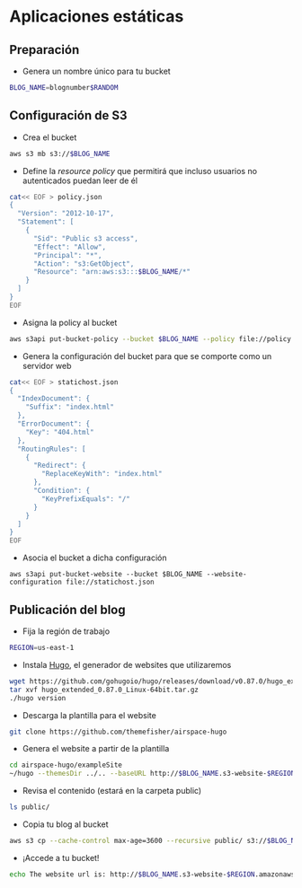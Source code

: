 # Aplicaciones estáticas


## Preparación

* Genera un nombre único para tu bucket

```bash
BLOG_NAME=blognumber$RANDOM
```

## Configuración de S3

* Crea el bucket

```bash
aws s3 mb s3://$BLOG_NAME
```

* Define la *resource policy* que permitirá que incluso usuarios no autenticados puedan leer de él

```bash
cat<< EOF > policy.json 
{
  "Version": "2012-10-17",
  "Statement": [
    {
      "Sid": "Public s3 access",
      "Effect": "Allow",
      "Principal": "*",
      "Action": "s3:GetObject",
      "Resource": "arn:aws:s3:::$BLOG_NAME/*"
    }
  ]
}
EOF
```

* Asigna la policy al bucket

```bash
aws s3api put-bucket-policy --bucket $BLOG_NAME --policy file://policy.json
```

* Genera la configuración del bucket para que se comporte como un servidor web

```bash
cat<< EOF > statichost.json
{
  "IndexDocument": {
    "Suffix": "index.html"
  },
  "ErrorDocument": {
    "Key": "404.html"
  },
  "RoutingRules": [
    {
      "Redirect": {
        "ReplaceKeyWith": "index.html"
      },
      "Condition": {
        "KeyPrefixEquals": "/"
      }
    }
  ]
}
EOF
```

* Asocia el bucket a dicha configuración

```
aws s3api put-bucket-website --bucket $BLOG_NAME --website-configuration file://statichost.json
```

## Publicación del blog

* Fija la región de trabajo

```bash
REGION=us-east-1
```

* Instala [Hugo](https://gohugo.io), el generador de websites que utilizaremos

```bash
wget https://github.com/gohugoio/hugo/releases/download/v0.87.0/hugo_extended_0.87.0_Linux-64bit.tar.gz
tar xvf hugo_extended_0.87.0_Linux-64bit.tar.gz
./hugo version
```

* Descarga la plantilla para el website

```bash
git clone https://github.com/themefisher/airspace-hugo
```

* Genera el website a partir de la plantilla

```bash
cd airspace-hugo/exampleSite
~/hugo --themesDir ../.. --baseURL http://$BLOG_NAME.s3-website-$REGION.amazonaws.com
```

* Revisa el contenido (estará en la carpeta public)

```bash
ls public/
```

* Copia tu blog al bucket

```bash
aws s3 cp --cache-control max-age=3600 --recursive public/ s3://$BLOG_NAME
```

* ¡Accede a tu bucket!

```bash
echo The website url is: http://$BLOG_NAME.s3-website-$REGION.amazonaws.com
```


